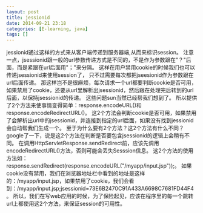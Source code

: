 ```yaml
---
layout: post
title: jessionid
date: 2014-09-21 23:18
categories: [E-learning, java]
tags: []
---
```

jessionid通过这样的方式来从客户端传递到服务器端,从而来标识session。
注意一点，jsessionid跟一般的url参数传递方式是不同的，不是作为参数跟在"？"后面，而是紧跟在url后面用"；"来分隔。
这样在用户禁用cookie的时候我们也可以传递jsessionid来使用session了，
只不过需要每次都把jseesionid作为参数跟在url后面传递。
那这样岂不是很麻烦，每次请求一个url都要判断cookie是否可用，
如果禁用了cookie，还要从url里解析出jsessionid，然后跟在处理完后转到的url后面，以保持jsessionid的传递。
这些问题sun当然已经帮我们想到了。
所以提供了2个方法来使事情变得简单：response.encodeURL()和response.encodeRedirectURL()。
这2个方法会判断cookie是否可用，如果禁用了会解析出url中的jsessionid，并连接到指定的url后面，如果没有找到jessionid会自动帮我们生成一个。
至于为什么要有2个方法？这2个方法有什么不同？google了一下，说是这2个方法在判断是否要包含jsessionid的逻辑上会稍有不同。
在调用HttpServletResponse.sendRedirect前，应该先调用encodeRedirectURL()方法，否则可能会丢失Sesssion信息。
这2个方法的使用方法如：response.sendRedirect(response.encodeURL("/myapp/input.jsp"));。
如果cookie没有禁用，我们在浏览器地址栏中看到的地址是这样的：/myapp/input.jsp，如果禁用了cookie，我们会看到：/myapp/input.jsp;jsessionid=73E6B2470C91A433A6698C7681FD44F4。
所以，我们在写web应用的时候，为了保险起见，应该在程序里的每一个跳转url上都使用这2个方法，来保证session的可用性。